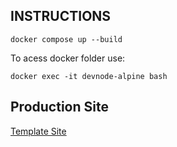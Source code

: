 ##  INSTRUCTIONS

<code>docker compose up --build</code>
<p>To acess docker folder use:</p>
<code>docker exec -it devnode-alpine bash</code>

## Production Site
<a href="https://adrian0-0.github.io/Vite-React-Docker--template/">Template Site<a>
